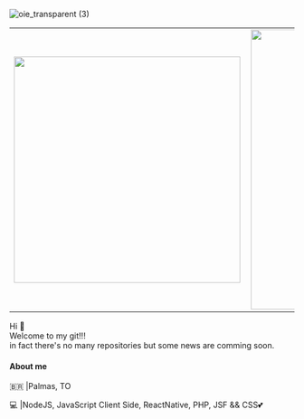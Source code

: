 ![oie_transparent (3)](http://cdrtechnology.com.br/wp-content/capa_github2.png)

<center>
<table>
  <tr>
      <td><img width="400px" align="left" src="https://github-readme-stats.vercel.app/api/top-langs/?username=iurylandin&hide=html&layout=compact&theme=gruvbox" /></td>
      <td><img width="495px" align="left" src="https://github-readme-stats.vercel.app/api?username=iurylandin&theme=gruvbox" /></td>
  </tr>   
</table>
</center>

Hi 👋 <br>
Welcome to my git!!!<br>
in fact there's no many repositories but some news are comming soon.

#### About me

<p>🇧🇷  |Palmas, TO</p>
<p>💻 |NodeJS, JavaScript Client Side, ReactNative, PHP, JSF && CSS💕</p>

